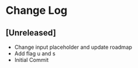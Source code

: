 # Change Log

## [Unreleased]
- Change input placeholder and update roadmap
- Add flag u and s
- Initial Commit
